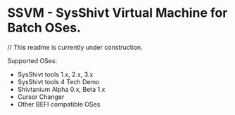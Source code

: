 # SSVM - SysShivt Virtual Machine for Batch OSes.

// This readme is currently under construction.

Supported OSes:
- SysShivt tools 1.x, 2.x, 3.x
- SysShivt tools 4 Tech Demo
- Shivtanium Alpha 0.x, Beta 1.x
- Cursor Changer
- Other BEFI compatible OSes
